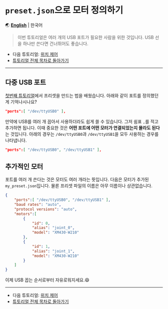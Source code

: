 
# `preset.json`으로 모터 정의하기

🌏
[**English**](../en/multiple_ports.md) |
한국어

> 이번 튜토리얼은 여러 개의 USB 포트가 필요한 사람을 위한 것입니다. USB 선을 하나만 쓴다면 건너뛰어도 좋습니다.

- 다음 튜토리얼: [위치 제어](position_control.md)
- [튜토리얼 전체 목차로 돌아가기](TUTORIAL.md)

---

## 다중 USB 포트

[첫번째 튜토리얼](make_preset.md)에서 프리셋을 만드는 법을 배웠습니다. 아래와 같이 포트를 정의했던 게 기억나시나요?

```json
"ports":[ "/dev/ttyUSB0" ],
```

만약에 USB를 여러 개 꼽아서 사용하더라도 쉽게 쓸 수 있습니다. 그저 쉼표 `,`를 적고 추가하면 됩니다. 이때 중요한 것은 **어떤 포트에 어떤 모터가 연결되었는지 몰라도 된다**는 것입니다. 아래의 경우는 `/dev/ttyUSB0`과 `/dev/ttyUSB1`을 모두 사용하는 경우를 나타냅니다.

```json
"ports":[ "/dev/ttyUSB0", "/dev/ttyUSB1" ],
```

## 추가적인 모터

포트를 여러 개 쓴다는 것은 모터도 여러 개라는 뜻입니다. 다음은 모터가 추가된 `my_preset.json`입니다. 물론 프리셋 파일의 이름은 아무 이름이나 상관없습니다.

```json
{
    "ports":[ "/dev/ttyUSB0", "/dev/ttyUSB1" ],
    "baud rates": "auto",
    "protocol versions": "auto",
    "motors":[
        {
            "id": 0,
            "alias": "joint_0",
            "model": "XM430-W210"
        },
        {
            "id": 1,
            "alias": "joint_1",
            "model": "XM430-W210"
        }
    ]
}
```

이제 USB 꼽는 순서로부터 자유로워지세요.😄

---

- 다음 튜토리얼: [위치 제어](position_control.md)
- [튜토리얼 전체 목차로 돌아가기](TUTORIAL.md)